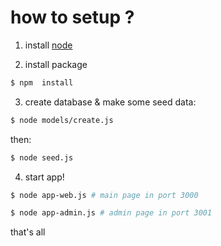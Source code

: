 # how to setup ?  
1. install [node](http://nodejs.org)  

2. install package  
  ```bash
  $ npm  install
  ```  

3. create database & make some seed data:  
  ```bash
  $ node models/create.js  
  ```  

  then:  

  ```bash
  $ node seed.js
  ```

4. start app!  
  ```bash  
  $ node app-web.js # main page in port 3000  

  $ node app-admin.js # admin page in port 3001
  ```

that's all
